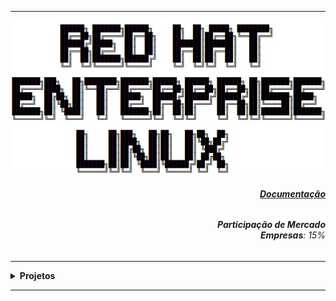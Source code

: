 ----

<div align="Center"> 
<a href="https://github.com/n3urocr45h/RHEL/blob/main/RHEL.jpg"><img src="https://github.com/n3ur0cr45h/RHEL/blob/main/RHEL.jpg"></a>
</div> 

<div align="Right">
<h6>
<strong><a href="https://docs.redhat.com/en/documentation/red_hat_enterprise_linux/9">Documentação</a><strong>
</h6>  
</div>

<div align="Right">
<h6>
<strong>Participação de Mercado</strong>
<br><strong>Empresas</strong>: 15%
</h6>  
</div>

----

<details>
  <summary><b> Projetos </b></summary>
<div align="Center"> 
<br>

  
|  ID  | Título                    | Descrição                                                                        | 
| ---- | ------------------------- | ---------------------------------------------------------------------------------| 
|  01  | Montagem NFS              | Criar um diretório e compartilhar com um Host usando o Network File Share        |
|  02  | Script Simples (RHCSA)    | Criar um Script, mudar para ser executável, e verificar o resultado              |
|  03  | Loops                     | Montar um script de Loop e adicionar no $PATH                                    |


</div> 
</details>

----
